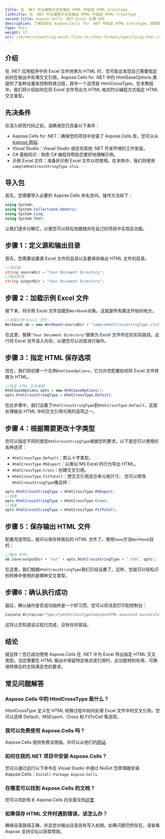 ```yaml
---
title: 在 .NET 中以编程方式在输出 HTML 中指定 HTML CrossType
linktitle: 在 .NET 中以编程方式在输出 HTML 中指定 HTML CrossType
second_title: Aspose.Cells .NET Excel 处理 API
description: 了解如何在 Aspose.Cells for .NET 中指定 HTML CrossType。按照我们的分步教程将 Excel 文件精确转换为 HTML。
type: docs
weight: 17
url: /zh/net/converting-excel-files-to-other-formats/specifying-html-crosstype-in-output-html/
---
```

## 介绍
在 .NET 应用程序中将 Excel 文件转换为 HTML 时，您可能会发现自己需要指定如何在输出中处理交叉引用。Aspose.Cells for .NET 中的 HtmlSaveOptions 类提供了各种设置来控制转换过程，其中一个选项是 HtmlCrossType。在本教程中，我们将介绍如何在将 Excel 文件导出为 HTML 格式时以编程方式指定 HTML 交叉类型。 
## 先决条件
在深入研究代码之前，请确保您已具备以下条件：
-  Aspose.Cells for .NET：确保您的项目中安装了 Aspose.Cells 库。您可以从[Aspose 网站](https://releases.aspose.com/cells/net/).
- Visual Studio：Visual Studio 或任何其他 .NET 开发环境的工作安装。
- C# 基础知识：熟悉 C# 编程将帮助您更好地理解示例。
- 示例 Excel 文件：准备好示例 Excel 文件以供使用。在本例中，我们将使用`sampleHtmlCrossStringType.xlsx`.
## 导入包
首先，您需要导入必要的 Aspose.Cells 命名空间。操作方法如下：
```csharp
using System;
using System.Collections.Generic;
using System.Linq;
using System.Text;
```
让我们逐步分解它，以便您可以轻松地跟随并在自己的项目中实现此功能。
## 步骤 1：定义源和输出目录
首先，您需要设置源 Excel 文件的目录以及要保存输出 HTML 文件的目录。
```csharp
//源目录
string sourceDir = "Your Document Directory";
//输出目录
string outputDir = "Your Document Directory";
```
## 步骤 2：加载示例 Excel 文件
接下来，将示例 Excel 文件加载到`Workbook`对象。这就是所有魔法开始的地方。
```csharp
//加载示例 Excel 文件
Workbook wb = new Workbook(sourceDir + "sampleHtmlCrossStringType.xlsx");
```
在这里，替换`"Your Document Directory"`替换为 Excel 文件所在的实际路径。此行将 Excel 文件读入内存，以便您可以对其进行操作。
## 步骤 3：指定 HTML 保存选项
现在，我们将创建一个实例`HtmlSaveOptions`，它允许您配置如何将 Excel 文件转换为 HTML。
```csharp
//指定 HTML 交叉类型
HtmlSaveOptions opts = new HtmlSaveOptions();
opts.HtmlCrossStringType = HtmlCrossType.Default;
```
在此步骤中，我们设置了`HtmlCrossStringType`到`HtmlCrossType.Default`，这是处理输出 HTML 中的交叉引用可用的选项之一。
## 步骤 4：根据需要更改十字类型
您可以指定不同的类型`HtmlCrossStringType`根据您的要求。以下是您可以使用的各种选项：
- `HtmlCrossType.Default`：默认十字类型。
- `HtmlCrossType.MSExport`：以类似 MS Excel 的行为导出 HTML。
- `HtmlCrossType.Cross`：创建交叉引用。
- `HtmlCrossType.FitToCell`：使交叉引用适合单元格尺寸。
您可以修改`HtmlCrossStringType`像这样：
```csharp
opts.HtmlCrossStringType = HtmlCrossType.MSExport;
//或者
opts.HtmlCrossStringType = HtmlCrossType.Cross;
//或者
opts.HtmlCrossStringType = HtmlCrossType.FitToCell;
```
## 步骤 5：保存输出 HTML 文件
配置完选项后，就可以保存转换后的 HTML 文件了。使用`Save`方法`Workbook`目的：
```csharp
//输出 HTML
wb.Save(outputDir + "out" + opts.HtmlCrossStringType + ".htm", opts);
```
在这里，我们根据`HtmlCrossStringType`我们已经设置了。这样，您就可以轻松识别转换中使用的是哪种交叉类型。
## 步骤6：确认执行成功
最后，确认操作是否成功始终是一个好习惯。您可以将消息打印到控制台：
```csharp
Console.WriteLine("SpecifyHtmlCrossTypeInOutputHTML executed successfully.\r\n");
```
这将让您知道该过程已完成，没有任何错误。
## 结论
就这样！您已成功使用 Aspose.Cells 在 .NET 中为 Excel 导出指定 HTML 交叉类型。当您需要在 HTML 输出中保留特定格式或引用时，此功能特别有用，可确保转换后的文档满足您的要求。
## 常见问题解答
### Aspose.Cells 中的 HtmlCrossType 是什么？  
HtmlCrossType 定义在 HTML 转换过程中如何处理 Excel 文件中的交叉引用。您可以选择 Default、MSExport、Cross 和 FitToCell 等选项。
### 我可以免费使用 Aspose.Cells 吗？  
 Aspose.Cells 提供免费试用版。你可以从他们的[网站](https://releases.aspose.com/).
### 如何在我的.NET 项目中安装 Aspose.Cells？  
您可以通过运行以下命令在 Visual Studio 中通过 NuGet 包管理器安装 Aspose.Cells：`Install-Package Aspose.Cells`.
### 在哪里可以找到 Aspose.Cells 的文档？  
您可以找到有关 Aspose.Cells 的全面文档[这里](https://reference.aspose.com/cells/net/).
### 如果保存 HTML 文件时遇到错误，该怎么办？  
确保目录路径正确，并且您对输出目录具有写入权限。如果问题仍然存在，请查看 Aspose 支持论坛以获取帮助。